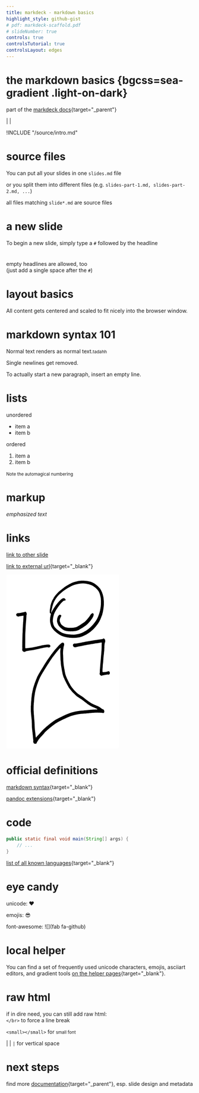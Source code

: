 ```yaml
---
title: markdeck - markdown basics
highlight_style: github-gist
# pdf: markdeck-scaffold.pdf
# slideNumber: true
controls: true
controlsTutorial: true
controlsLayout: edges
---
```



# the markdown basics {bgcss=sea-gradient .light-on-dark}

part of the
[markdeck docs](https://github.com/arnehilmann/markdeck/blob/master/DOCUMENTATION.md){target="_parent"}

|
|

!INCLUDE "/source/intro.md"


# source files

You can put all your slides in one ```slides.md``` file

or
you split them into different files
(e.g. ```slides-part-1.md, slides-part-2.md, ...```)

all files matching ```slide*.md``` are source files


# a new slide

To begin a new slide,
simply type a `#` followed by the headline


# 

empty headlines are allowed, too</br>
(just add a single space after the `#`)


# layout basics

All content gets centered and scaled to fit
nicely into the browser window.


# markdown syntax 101

Normal text renders as normal text.<small>tadahh</small>

Single
newlines
get
removed.

To actually start a new paragraph,
insert an empty line.

# lists

unordered

* item a
* item b

ordered

1. item a
1. item b

<small>Note the automagical numbering</small>


# markup

_emphasized text_


# links

[link to other slide](#code)

[link to external url](https://arnehilmann.github.io/markdeck/){target="_blank"}

![images](assets/buddy-egyptian.svg)


# official definitions

[markdown syntax](https://daringfireball.net/projects/markdown/syntax){target="_blank"}

[pandoc extensions](https://pandoc.org/MANUAL.html#pandocs-markdown){target="_blank"}


# code

```java
public static final void main(String[] args) {
    // ...
}
```

[list of all known languages](https://highlightjs.org/static/demo/){target="_blank"}


# eye candy

unicode: ♥

emojis: 😎

font-awesome: ![](fab fa-github)


# local helper

You can find a set of frequently used unicode characters,
emojis, asciiart editors, and gradient tools
[on the helper pages](http://localhost:8081/){target="_blank"}.


# raw html

if in dire need,
you can still add raw html:</br>
```</br>``` to force a line break

```<small></small>```
for <small>small font</small>

|
|
```|``` for vertical space


# next steps

find more
[documentation](https://github.com/arnehilmann/markdeck/blob/master/DOCUMENTATION.md#self-documenting-documentation-slides){target="_parent"},
esp. slide design and metadata
